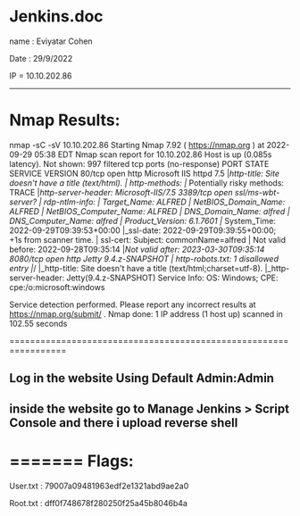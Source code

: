 Jenkins.doc
==================

name : Eviyatar Cohen

Date : 29/9/2022

IP = 10.10.202.86

------------------------------------------------


Nmap Results:
=================

nmap -sC -sV 10.10.202.86 
Starting Nmap 7.92 ( https://nmap.org ) at 2022-09-29 05:38 EDT
Nmap scan report for 10.10.202.86
Host is up (0.085s latency).
Not shown: 997 filtered tcp ports (no-response)
PORT     STATE SERVICE            VERSION
80/tcp   open  http               Microsoft IIS httpd 7.5
|_http-title: Site doesn't have a title (text/html).
| http-methods: 
|_  Potentially risky methods: TRACE
|_http-server-header: Microsoft-IIS/7.5
3389/tcp open  ssl/ms-wbt-server?
| rdp-ntlm-info: 
|   Target_Name: ALFRED
|   NetBIOS_Domain_Name: ALFRED
|   NetBIOS_Computer_Name: ALFRED
|   DNS_Domain_Name: alfred
|   DNS_Computer_Name: alfred
|   Product_Version: 6.1.7601
|_  System_Time: 2022-09-29T09:39:53+00:00
|_ssl-date: 2022-09-29T09:39:55+00:00; +1s from scanner time.
| ssl-cert: Subject: commonName=alfred
| Not valid before: 2022-09-28T09:35:14
|_Not valid after:  2023-03-30T09:35:14
8080/tcp open  http               Jetty 9.4.z-SNAPSHOT
| http-robots.txt: 1 disallowed entry 
|_/
|_http-title: Site doesn't have a title (text/html;charset=utf-8).
|_http-server-header: Jetty(9.4.z-SNAPSHOT)
Service Info: OS: Windows; CPE: cpe:/o:microsoft:windows

Service detection performed. Please report any incorrect results at https://nmap.org/submit/ .
Nmap done: 1 IP address (1 host up) scanned in 102.55 seconds

=================================================================

Log in the website Using Default Admin:Admin
-----------------------------------------------

inside the website go to Manage Jenkins > Script Console and there i upload reverse shell
-------------------------------------------------

=======
Flags:
=======

User.txt : 79007a09481963edf2e1321abd9ae2a0

Root.txt : dff0f748678f280250f25a45b8046b4a




